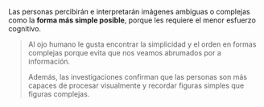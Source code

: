 Las personas percibirán e interpretarán imágenes ambiguas o complejas como la **forma más simple posible**, porque les requiere el menor esfuerzo cognitivo.

> Al ojo humano le gusta encontrar la simplicidad y el orden en formas complejas porque evita que nos veamos abrumados por a información.
> 
> Además, las investigaciones confirman que las personas son más capaces de procesar visualmente y recordar figuras simples que figuras complejas.
